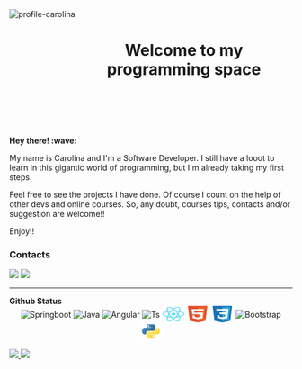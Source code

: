 <div align="center">
  <img src="https://images2.imgbox.com/c4/93/1UbWkzVg_o.png" alt="profile-carolina" height="150" align="left"> 
  <br/>
  <h1> Welcome to my programming space </h1>
</div>

<br/>
<br/>
<br/>
<br/>

<div>
  <p><b>Hey there! :wave:</b></p>
  <p>My name is Carolina and I'm a Software Developer. I still have a looot to learn in this gigantic world of programming, but I'm already taking my first steps.
  <p>Feel free to see the projects I have done. Of course I count on the help of other devs and online courses. So, any doubt, courses tips, contacts and/or suggestion are welcome!!</p>
  <p>Enjoy!!</p>
</div>
<div> 
    <h3>Contacts</h3>
    <a href = "mailto:carolinasplacencio@gmail.com"><img src="https://img.shields.io/badge/Gmail-D14836?style=for-the-badge&logo=gmail&logoColor=white" target="_blank"></a>
    <a href = "https://www.linkedin.com/in/carolina-placencio-177a76b0/" target="_blank"><img src="https://img.shields.io/badge/-LinkedIn-%230077B5?style=for-the-badge&logo=linkedin&logoColor=white" target="_blank"></a> 
</div>

<hr/>
<b>Github Status</b>
<div style="display: inline_block" align="center">
  <img align="center" alt="Springboot" height="30"  width="40" src="https://cdn.jsdelivr.net/gh/devicons/devicon/icons/spring/spring-original.svg" />
  <img align="center" alt="Java" height="30" width="40" src="https://cdn.jsdelivr.net/gh/devicons/devicon/icons/java/java-original.svg" />
  <img align="center" alt="Angular" height="30" width="40" src="https://cdn.jsdelivr.net/gh/devicons/devicon/icons/angularjs/angularjs-original.svg" />
  <img align="center" alt="Ts" height="30" width="40" src="https://cdn.jsdelivr.net/gh/devicons/devicon/icons/typescript/typescript-original.svg" />
  <img align="center" alt="React" height="30" width="40" src="https://raw.githubusercontent.com/devicons/devicon/master/icons/react/react-original.svg"/>
  <img align="center" alt="HTML" height="30" width="40" src="https://raw.githubusercontent.com/devicons/devicon/master/icons/html5/html5-original.svg"/>
  <img align="center" alt="CSS" height="30" width="40" src="https://raw.githubusercontent.com/devicons/devicon/master/icons/css3/css3-original.svg"/>
  <img align="center" alt="Bootstrap" height="30" width="40" src="https://cdn.jsdelivr.net/gh/devicons/devicon/icons/bootstrap/bootstrap-original.svg" />
  <img align="center" alt="Python" height="30" width="40" src="https://raw.githubusercontent.com/devicons/devicon/master/icons/python/python-original.svg"/>
</div>
<br/>
<div>    
  <a href="https://github.com/carolinaplacencio">
    <img height="180em" src="https://github-readme-stats.vercel.app/api?username=carolinaplacencio&show_icons=true&theme=radical&include_all_commits=true&count_private=true"/>
    <img height="180em" src="https://github-readme-stats.vercel.app/api/top-langs/?username=carolinaplacencio&layout=compact&langs_count=7&theme=radical"/>
  </a>
</div>

  

